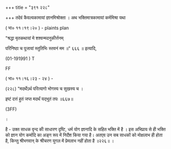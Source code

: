 +++
title = "३९१ २२८"

+++
तदेवं कैवल्यकामायां ज्ञानमिश्रोक्ता । अथ भक्तिमात्रकामायां कर्ममिश्रा यथा 

( भा० ११।१९।२० ) - plaints plan 

"श्रद्धा मृतकथायां मे शश्वन्मदनुकीर्त्तनम् 

परिनिष्ठा च पूजायां स्तुतिभिः स्तवनं मम ॥" ६६६ ॥ इत्यादि, 

(01-191991 ) T 

FF 

( भा० ११।१६।२३ - २४ ) - 

(२२८) "मदर्थेऽर्थ परित्यागो भोगस्य च सुखस्य च । 

इष्टं दत्तं हुतं जप्त मदर्थं यद्भूतं तपः ॥६६७॥ 

(3FF) 

। 

है - उक्त साधक वृन्द की साधारण दृष्टि, धर्म योग ज्ञानादि के सहित भक्ति में है । इस अभिप्राय से ही भक्ति को ज्ञान योग कर्मादि का अङ्ग रूप में निर्देश किया गया है। अतएव उन सब साधकों को मोक्षलाभ ही होता है, किन्तु श्रीभगवान् के श्रीचरण युगल में प्रेमलाभ नहीं होता है ॥२२६॥ । 
